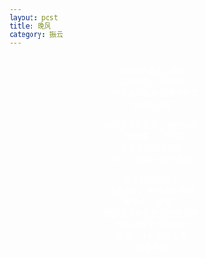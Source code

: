 ```yaml
---
layout: post
title: 晚风
category: 振云
---
```


<br>
<center><font color="#fff">
今晚有诗诞生，你说 <br>
你送我时，闪闪发光 <br>
一块温暖的鹅卵石慢慢老去 <br>
这就是过程 <br>
 <br>
和好友谈起往事，她的话语 <br>
一念唏嘘，一念长安 <br>
还有我们初次见面 <br>
树叶上铺满闪动的 星星 <br>
 <br>
现在我们去远方 <br>
去墨色的，未拉开的卷轴 <br>
晚风中，你睡了 <br>
像走进了你蓝色的绝密止境 <br>
而风迷乱了我的头发 <br>
像是，什么也没失去 <br>
或者相反 <br>
<br>
</font>
</center>
